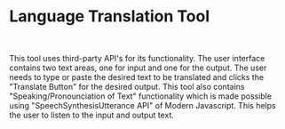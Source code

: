 <h1>Language Translation Tool</h1><br>
<p>This tool uses third-party API's for its functionality. The user interface contains two text areas, one for input and one for the output. The user needs to type or paste the desired text to be translated and clicks the "Translate Button" for the desired output. This tool also contains "Speaking/Pronounciation of Text" functionality which is made possible using "SpeechSynthesisUtterance API" of Modern Javascript. This helps the user to listen to the input and output text.</p>
